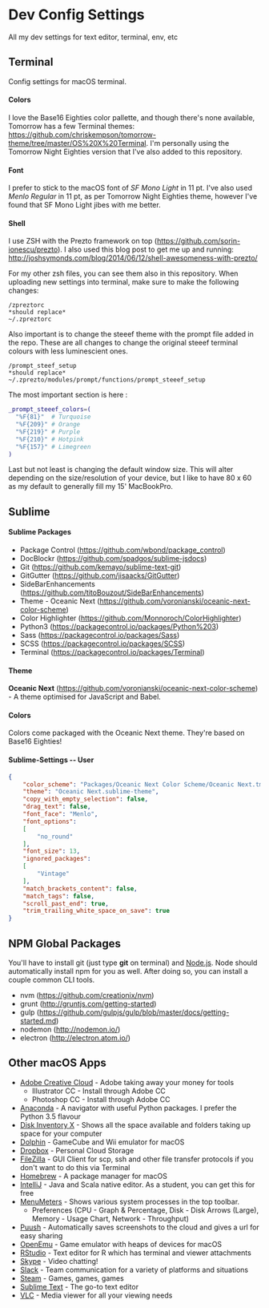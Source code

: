 # Dev Config Settings
All my dev settings for text editor, terminal, env, etc

## Terminal
Config settings for macOS terminal.

#### Colors
I love the Base16 Eighties color pallette, and though there's none available, Tomorrow has  a few Terminal themes: https://github.com/chriskempson/tomorrow-theme/tree/master/OS%20X%20Terminal. I'm personally using the Tomorrow Night Eighties version that I've also added to this repository.

#### Font
I prefer to stick to the macOS font of *SF Mono Light* in 11 pt. I've also used *Menlo Regular* in 11 pt, as per Tomorrow Night Eighties theme, however I've found that SF Mono Light jibes with me better.

#### Shell
I use ZSH with the Prezto framework on top (https://github.com/sorin-ionescu/prezto). I also used this blog post to get me up and running: http://joshsymonds.com/blog/2014/06/12/shell-awesomeness-with-prezto/

For my other zsh files, you can see them also in this repository.
When uploading new settings into terminal, make sure to make the following changes:
```
/zpreztorc
*should replace*
~/.zpreztorc
```

Also important is to change the steeef theme with the prompt file added in the repo. These are all changes to change the original steeef terminal colours with less luminescient ones.
```
/prompt_steef_setup
*should replace*
~/.zprezto/modules/prompt/functions/prompt_steeef_setup
```

The most important section is here :
```bash
_prompt_steeef_colors=(
  "%F{81}"  # Turquoise
  "%F{209}" # Orange
  "%F{219}" # Purple
  "%F{210}" # Hotpink
  "%F{157}" # Limegreen
)
```

Last but not least is changing the default window size. This will alter depending on the size/resolution of your device, but I like to have 80 x 60 as my default to generally fill my 15' MacBookPro.

## Sublime

#### Sublime Packages
 - Package Control (https://github.com/wbond/package_control)
 - DocBlockr (https://github.com/spadgos/sublime-jsdocs)
 - Git (https://github.com/kemayo/sublime-text-git)
 - GitGutter (https://github.com/jisaacks/GitGutter)
 - SideBarEnhancements (https://github.com/titoBouzout/SideBarEnhancements)
 - Theme - Oceanic Next (https://github.com/voronianski/oceanic-next-color-scheme)
 - Color Highlighter (https://github.com/Monnoroch/ColorHighlighter)
 - Python3 (https://packagecontrol.io/packages/Python%203)
 - Sass (https://packagecontrol.io/packages/Sass)
 - SCSS (https://packagecontrol.io/packages/SCSS)
 - Terminal (https://packagecontrol.io/packages/Terminal)

#### Theme
**Oceanic Next** (https://github.com/voronianski/oceanic-next-color-scheme) - A theme optimised for JavaScript and Babel.

#### Colors
Colors come packaged with the Oceanic Next theme. They're based on Base16 Eighties!

#### Sublime-Settings -- User
```json
{
	"color_scheme": "Packages/Oceanic Next Color Scheme/Oceanic Next.tmTheme",
	"theme": "Oceanic Next.sublime-theme",
	"copy_with_empty_selection": false,
	"drag_text": false,
	"font_face": "Menlo",
	"font_options":
	[
		"no_round"
	],
	"font_size": 13,
	"ignored_packages":
	[
		"Vintage"
	],
	"match_brackets_content": false,
	"match_tags": false,
	"scroll_past_end": true,
	"trim_trailing_white_space_on_save": true
}
```

## NPM Global Packages
You'll have to install git (just type **git** on terminal) and  [Node.js](https://nodejs.org/en/download/). Node should automatically install npm for you as well. After doing so, you can install a couple common CLI tools.
- nvm (https://github.com/creationix/nvm)
- grunt (http://gruntjs.com/getting-started)
- gulp (https://github.com/gulpjs/gulp/blob/master/docs/getting-started.md)
- nodemon (http://nodemon.io/)
- electron (http://electron.atom.io/)

## Other macOS Apps
- [Adobe Creative Cloud](http://www.adobe.com/downloads.html) - Adobe taking away your money for tools
  * Illustrator CC - Install through Adobe CC
  * Photoshop CC - Install through Adobe CC
- [Anaconda](https://www.continuum.io/downloads#osx) - A navigator with useful Python packages. I prefer the Python 3.5 flavour
- [Disk Inventory X](http://www.derlien.com/downloads/) - Shows all the space available and folders taking up space for your computer
- [Dolphin](https://dolphin-emu.org/) - GameCube and Wii emulator for macOS
- [Dropbox](https://www.dropbox.com/install) - Personal Cloud Storage
- [FileZilla](https://filezilla-project.org/download.php?type=client) - GUI Client for scp, ssh and other file transfer protocols if you don't want to do this via Terminal
- [Homebrew](http://brew.sh/) - A package manager for macOS
- [IntelliJ](https://www.jetbrains.com/idea/download/) - Java and Scala native editor. As a student, you can get this for free
- [MenuMeters](http://member.ipmu.jp/yuji.tachikawa/MenuMetersElCapitan/) - Shows various system processes in the top toolbar.
  * Preferences (CPU - Graph & Percentage, Disk - Disk Arrows (Large), Memory - Usage Chart, Network - Throughput)
- [Puush](http://puush.me/) - Automatically saves screenshots to the cloud and gives a url for easy sharing
- [OpenEmu](http://openemu.org/) - Game emulator with heaps of devices for macOS
- [RStudio](https://www.rstudio.com/products/rstudio/download/) - Text editor for R which has terminal and viewer attachments
- [Skype](https://www.skype.com/en/download-skype/skype-for-computer/) - Video chatting!
- [Slack](https://slack.com/downloads/osx) - Team communication for a variety of platforms and situations
- [Steam](http://store.steampowered.com/about/) - Games, games, games
- [Sublime Text](https://www.sublimetext.com/3) - The go-to text editor
- [VLC](http://www.videolan.org/vlc/download-macosx.html) - Media viewer for all your viewing needs